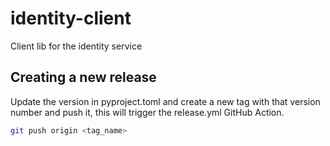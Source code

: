 # identity-client
Client lib for the identity service

## Creating a new release

Update the version in pyproject.toml and create a new tag with that version number and push it,
this will trigger the release.yml GitHub Action.

```bash
git push origin <tag_name>
```